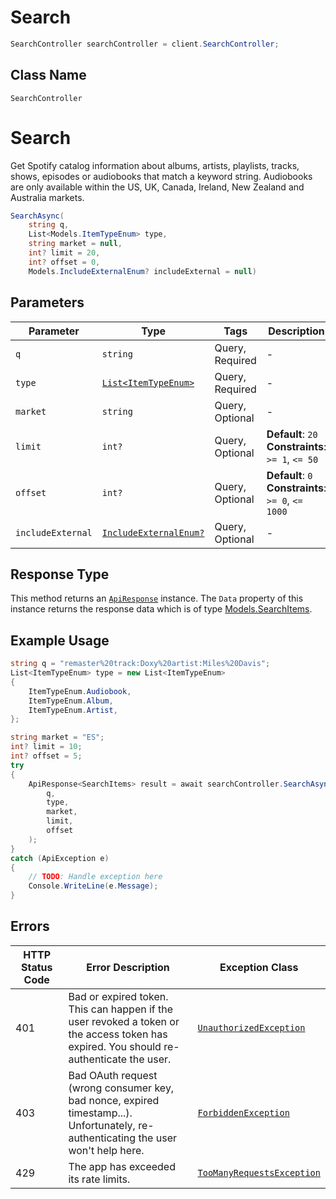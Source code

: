 # Search

```csharp
SearchController searchController = client.SearchController;
```

## Class Name

`SearchController`


# Search

Get Spotify catalog information about albums, artists, playlists, tracks, shows, episodes or audiobooks
that match a keyword string. Audiobooks are only available within the US, UK, Canada, Ireland, New Zealand and Australia markets.

```csharp
SearchAsync(
    string q,
    List<Models.ItemTypeEnum> type,
    string market = null,
    int? limit = 20,
    int? offset = 0,
    Models.IncludeExternalEnum? includeExternal = null)
```

## Parameters

| Parameter | Type | Tags | Description |
|  --- | --- | --- | --- |
| `q` | `string` | Query, Required | - |
| `type` | [`List<ItemTypeEnum>`](../../doc/models/item-type-enum.md) | Query, Required | - |
| `market` | `string` | Query, Optional | - |
| `limit` | `int?` | Query, Optional | **Default**: `20`<br>**Constraints**: `>= 1`, `<= 50` |
| `offset` | `int?` | Query, Optional | **Default**: `0`<br>**Constraints**: `>= 0`, `<= 1000` |
| `includeExternal` | [`IncludeExternalEnum?`](../../doc/models/include-external-enum.md) | Query, Optional | - |

## Response Type

This method returns an [`ApiResponse`](../../doc/api-response.md) instance. The `Data` property of this instance returns the response data which is of type [Models.SearchItems](../../doc/models/search-items.md).

## Example Usage

```csharp
string q = "remaster%20track:Doxy%20artist:Miles%20Davis";
List<ItemTypeEnum> type = new List<ItemTypeEnum>
{
    ItemTypeEnum.Audiobook,
    ItemTypeEnum.Album,
    ItemTypeEnum.Artist,
};

string market = "ES";
int? limit = 10;
int? offset = 5;
try
{
    ApiResponse<SearchItems> result = await searchController.SearchAsync(
        q,
        type,
        market,
        limit,
        offset
    );
}
catch (ApiException e)
{
    // TODO: Handle exception here
    Console.WriteLine(e.Message);
}
```

## Errors

| HTTP Status Code | Error Description | Exception Class |
|  --- | --- | --- |
| 401 | Bad or expired token. This can happen if the user revoked a token or<br>the access token has expired. You should re-authenticate the user. | [`UnauthorizedException`](../../doc/models/unauthorized-exception.md) |
| 403 | Bad OAuth request (wrong consumer key, bad nonce, expired<br>timestamp...). Unfortunately, re-authenticating the user won't help here. | [`ForbiddenException`](../../doc/models/forbidden-exception.md) |
| 429 | The app has exceeded its rate limits. | [`TooManyRequestsException`](../../doc/models/too-many-requests-exception.md) |

